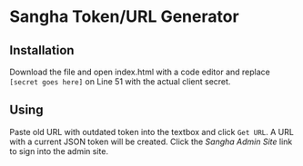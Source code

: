 # Sangha Token/URL Generator

## Installation
Download the file and open index.html with a code editor and replace `[secret goes here]` on Line 51 with the actual client secret.

## Using
Paste old URL with outdated token into the textbox and click `Get URL`. A URL with a current JSON token will be created. Click the *Sangha Admin Site* link to sign into the admin site. 
